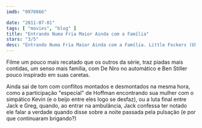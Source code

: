 ```yaml
---
imdb: "0970866"

date: "2011-07-01"
tags: [ "movies", "blog" ]
title: "Entrando Numa Fria Maior Ainda com a Família"
stars: "3/5"
desc: "Entrando Numa Fria Maior Ainda com a Família. Little Fockers (USA, 2010). Dirigido por Paul Weitz. Escrito por John Hamburg, Larry Stuckey, Greg Glienna, Mary Ruth Clarke. Com Robert De Niro, Ben Stiller, Owen Wilson, Dustin Hoffman, Barbra Streisand, Blythe Danner, Teri Polo, Jessica Alba, Laura Dern."
---
```

Filme um pouco mais recatado que os outros da série, traz piadas mais contidas, um senso mais família, com De Niro no automático e Ben Stiller pouco inspirado em suas caretas.

Ainda sai de tom com conflitos montados e desmontados na mesma hora, como a participação "especial" de Hoffman encontrando sua mulher com o simpático Kevin (e o beijo entre eles logo se desfaz), ou a luta final entre Jack e Greg, quando, ao entrar na ambulância, Jack confessa ter notado ele falar a verdade quando disse sobre a noite passada pela pulsação (e por que continuaram brigando?)


